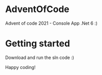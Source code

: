 # AdventOfCode
Advent of code 2021 - Console App .Net 6 :)

# Getting started

Download and run the sln code :) 

Happy coding! 
